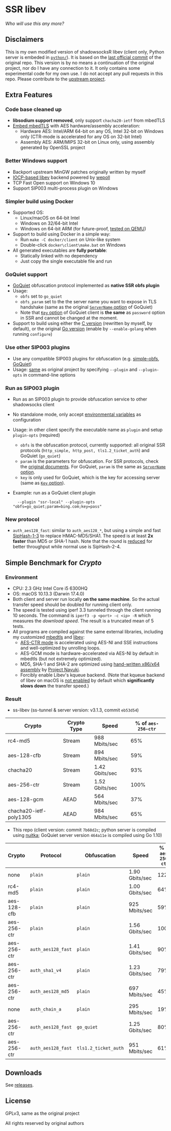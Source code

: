 # SSR libev

_Who will use this any more?_

## Disclaimers

This is my own modified version of shadowsocksR libev (client only, Python server is embeded in [`python/`](python/)). It is based on the [last official commit][last commit] of the original repo. This version is by no means a continuation of the original project, nor do I have any connection to it. It only contains some experimental code for my own use. I do not accept any pull requests in this repo. Please contribute to the [upstream project][upstream].

## Extra Features

### Code base cleaned up

* __libsodium support removed__, only support `chacha20-ietf` from mbedTLS
* [Embed mbedTLS][mbedtls] with AES hardware/assembly acceleration:
  * Hardware AES: Intel/ARM 64-bit on any OS, Intel 32-bit on Windows only (CTR-mode is accelerated for any OS on 32-bit Intel)
  * Assembly AES: ARM/MIPS 32-bit on Linux only, using assembly generated by OpenSSL project

### Better Windows support

* Backport upstream MinGW patches originally written by myself
* [IOCP-based libev][libev] backend powered by [wepoll][wepoll]
* TCP Fast Open support on Windows 10
* Support SIP003 multi-process plugin on Windows

### Simpler build using Docker

* Supported OS:
  * Linux/macOS on 64-bit Intel
  * Windows on 32/64-bit Intel
  * Windows on 64-bit ARM (for future-proof, [tested on QEMU](arm.png))
* Support to build using Docker in a simple way:
  * Run `make -C docker/client` on Unix-like system
  * Double-click `docker\client\make.bat` on Windows
* All generated executables are __fully portable__:
  * Statically linked with no dependency
  * Just copy the single executable file and run

### GoQuiet support

* [GoQuiet][goquiet] obfuscation protocol implemented as __native SSR obfs plugin__
* Usage:
    * `obfs` set to `go_quiet`
    * `obfs_param` set to the the server name you want to expose in TLS handshake (same as the original [`ServerName` option][gq-config] of GoQuiet)
    * Note that [`Key` option][gq-config] of GoQuiet client is __the same__ as `password` option in SSR and cannot be changed at the moment.
* Support to build using either the [C version][gq-c] (rewritten by myself, by default), or the original [Go version][gq-go] (enable by `--enable-golang` when running `configure`)

### Use other SIP003 plugins

* Use any compatible SIP003 plugins for obfuscation (e.g. [simple-obfs][simple-obfs], [GoQuiet][goquiet])
* Usage: [same][plugin usage] as original project by specifying `--plugin` and `--plugin-opts` in command-line options

### Run as SIP003 plugin

* Run as an SIP003 plugin to provide obfuscation service to other shadowsocks client
* No standalone mode, only accept [environmental variables][sip003] as configuration
* Usage: in other client specify the executable name as `plugin` and setup `plugin-opts` (required)
    * `obfs` is the obfuscation protocol, currently supported: all original SSR protocols (`http_simple, http_post, tls1.2_ticket_auth`) and GoQuiet (`go_quiet`)
    * `param` is the parameters for obfuscation. For SSR protocols, check the [original documents][ssrdoc]. For GoQuiet, `param` is the same as [`ServerName` option][gq-config].
    * `key` is only used for GoQuiet, which is the key for accessing server (same as [`Key` option][gq-config]).
* Example: run as a GoQuiet client plugin

        --plugin "ssr-local" --plugin-opts "obfs=go_quiet;param=bing.com;key=pass"

### New protocol

* `auth_aes128_fast`: similar to `auth_aes128_*`, but using a simple and fast [SipHash-1-3][siphash] to replace HMAC-MD5/SHA1. The speed is at least __2x faster__ than MD5 or SHA-1 hash. Note that the round is [reduced][rust-siphash] for better throughput while normal use is SipHash-2-4.

## Simple Benchmark for _Crypto_

### Environment

* CPU: 2.3 GHz Intel Core i5 6300HQ
* OS: macOS 10.13.3 (Darwin 17.4.0)
* Both client and server run locally __on the same machine__. So the actual transfer speed should be doubled for running client only.
* The speed is tested using iperf 3.3 tunneled through the client running 10 seconds. The command is `iperf3 -p <port> -c <ip> -R` which measures the *download speed*. The result is a truncated mean of 5 tests.
* All programs are compiled against the same external libraries, including my customized [mbedtls][my-mbedtls] and [libev][my-libev]:
  * [AES-CTR mode][ctr-acc] is accelerated using AES-NI and SSE instructions and well-optimized by unrolling loops.
  * AES-GCM mode is hardware-accelerated via AES-NI by default in mbedtls (but not extremely optimized).
  * MD5, SHA-1 and SHA-2 are optimized using [hand-written x86/x64 assembly][md-asm] by [Project Nayuki][nayuki].
  * Forcibly enable Libev's kqueue backend. (Note that kqueue backend of libev on macOS is [not enabled][no-kqueue] by default which __significantly slows down__ the transfer speed.)

### Result

* ss-libev (ss-tunnel & server version: v3.1.3, commit `eb53d54`)

Crypto|Crypto Type|Speed|% of `aes-256-ctr`
------|-----------|-----|----------
rc4-md5 | Stream | 988 Mbits/sec | 65%
aes-128-cfb | Stream | 894 Mbits/sec| 59%
chacha20 | Stream | 1.42 Gbits/sec| 93%
aes-256-ctr | Stream | 1.52 Gbits/sec| 100%
aes-128-gcm | AEAD | 564 Mbits/sec| 37%
chacha20-ietf-poly1305 | AEAD | 984 Mbits/sec| 65%

* This repo (client version: commit `7b60d2c`; python server is compiled using [nuitka][nuitka]; GoQuiet server version `464a11e` is compiled using Go 1.10)

Crypto|Protocol|Obfuscation|Speed|% of `aes-256-ctr`
------|--------|-----------|-----|----------
none | `plain` | `plain` | 1.90 Gbits/sec | 122%
rc4-md5 | `plain` | `plain` | 1.00 Gbits/sec | 64%
aes-128-cfb | `plain` | `plain` | 925 Mbits/sec | 59%
aes-256-ctr | `plain` | `plain` | 1.56 Gbits/sec | 100%
aes-256-ctr | `auth_aes128_fast` | `plain` | 1.41 Gbits/sec | 90%
aes-256-ctr | `auth_sha1_v4` | `plain` | 1.23 Gbits/sec | 79%
aes-256-ctr | `auth_aes128_md5` | `plain` | 697 Mbits/sec | 45%
none | `auth_chain_a` | `plain` | 295 Mbits/sec | 19%
aes-256-ctr | `auth_aes128_fast` | `go_quiet` | 1.25 Gbits/sec | 80%
aes-256-ctr | `auth_aes128_fast` | `tls1.2_ticket_auth` | 951 Mbits/sec | 61%

## Downloads

See [releases][releases].

## License

GPLv3, same as the original project

All rights reserved by original authors


[upstream]: https://github.com/shadowsocks/shadowsocks-libev
[last commit]: https://github.com/linusyang92/shadowsocks-libev/commit/f713aa981169d35ff9483b295d1209c35117d70c
[mbedtls]: https://github.com/linusyang92/shadowsocks-libev/tree/ssr/mbedtls
[wepoll]: https://github.com/piscisaureus/wepoll
[libev]: https://github.com/shadowsocks/libev/tree/mingw
[plugin usage]: https://github.com/shadowsocks/simple-obfs/blob/master/README.md#usage
[sip003]: https://github.com/shadowsocks/shadowsocks-org/issues/28
[ssrdoc]: https://github.com/shadowsocksr-backup/shadowsocks-rss/blob/master/ssr.md
[goquiet]: https://github.com/cbeuw/GoQuiet
[simple-obfs]: https://github.com/shadowsocks/simple-obfs
[gq-config]: https://github.com/cbeuw/GoQuiet/blob/master/README.md#configuration
[gq-c]: https://github.com/linusyang92/shadowsocks-libev/blob/ssr/src/libgoquiet.c
[gq-go]: https://github.com/linusyang92/shadowsocks-libev/tree/ssr/goquiet
[siphash]: https://en.wikipedia.org/wiki/SipHash
[rust-siphash]: https://github.com/rust-lang/rust/issues/29754
[my-mbedtls]: https://github.com/linusyang92/mbedtls
[ctr-acc]: https://github.com/linusyang92/mbedtls/blob/mingw/library/aesasm_wrap.c
[nuitka]: http://nuitka.net/
[my-libev]: https://github.com/linusyang92/libev
[no-kqueue]: https://github.com/shadowsocks/libev/blob/9738503d99938dec56c66dd2022b9964cb64dfc3/ev.c#L2763
[nayuki]: https://www.nayuki.io/page/fast-md5-hash-implementation-in-x86-assembly
[md-asm]: https://github.com/linusyang92/mbedtls/blob/mingw/library/md5asm.S
[releases]: https://github.com/linusyang92/shadowsocks-libev/releases

